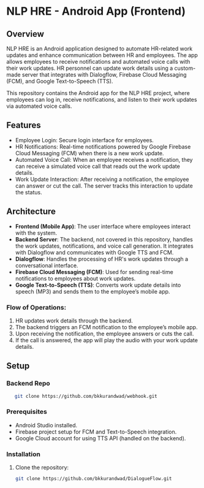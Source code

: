 # NLP HRE - Android App (Frontend)

## Overview
NLP HRE is an Android application designed to automate HR-related work updates and enhance communication between HR and employees. The app allows employees to receive notifications and automated voice calls with their work updates. HR personnel can update work details using a custom-made server that integrates with Dialogflow, Firebase Cloud Messaging (FCM), and Google Text-to-Speech (TTS).

This repository contains the Android app for the NLP HRE project, where employees can log in, receive notifications, and listen to their work updates via automated voice calls.

## Features
- Employee Login: Secure login interface for employees.
- HR Notifications: Real-time notifications powered by Google Firebase Cloud Messaging (FCM) when there is a new work update.
- Automated Voice Call: When an employee receives a notification, they can receive a simulated voice call that reads out the work update details.
- Work Update Interaction: After receiving a notification, the employee can answer or cut the call. The server tracks this interaction to update the status.

## Architecture
- **Frontend (Mobile App)**: The user interface where employees interact with the system.
- **Backend Server**: The backend, not covered in this repository, handles the work updates, notifications, and voice call generation. It integrates with Dialogflow and communicates with Google TTS and FCM.
- **Dialogflow**: Handles the processing of HR's work updates through a conversational interface.
- **Firebase Cloud Messaging (FCM)**: Used for sending real-time notifications to employees about work updates.
- **Google Text-to-Speech (TTS)**: Converts work update details into speech (MP3) and sends them to the employee’s mobile app.

### Flow of Operations:
1. HR updates work details through the backend.
2. The backend triggers an FCM notification to the employee’s mobile app.
3. Upon receiving the notification, the employee answers or cuts the call.
4. If the call is answered, the app will play the audio with your work update details.

## Setup

### Backend Repo
```bash
   git clone https://github.com/bkkurandwad/webhook.git
   ```

### Prerequisites
- Android Studio installed.
- Firebase project setup for FCM and Text-to-Speech integration.
- Google Cloud account for using TTS API (handled on the backend).

### Installation

1. Clone the repository:
   ```bash
   git clone https://github.com/bkkurandwad/DialogueFlow.git
   ```
